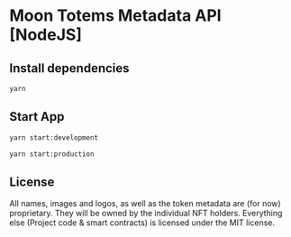 # Moon Totems Metadata API [NodeJS]

## Install dependencies

```bash
yarn
```

## Start App

```bash
yarn start:development

yarn start:production
```

## License

All names, images and logos, as well as the token metadata are (for now) proprietary. They will be owned by the individual NFT holders. Everything else (Project code & smart contracts) is licensed under the MIT license.

